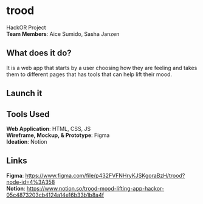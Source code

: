 # trood
HackOR Project <br />
**Team Members**: Aice Sumido, Sasha Janzen

## What does it do?
It is a web app that starts by a user choosing how they are feeling and takes them to different pages that has tools that can help lift their mood.

## Launch it



## Tools Used
**Web Application**: HTML, CSS, JS <br />
**Wireframe, Mockup, & Prototype**: Figma <br />
**Ideation**: Notion <br />


## Links
**Figma**:  https://www.figma.com/file/p432FVFNHryKJSKgoraBzH/trood?node-id=4%3A358  <br />
**Notion**:  https://www.notion.so/trood-mood-lifting-app-hackor-05c4873203cb4124a14e16b33b1b8a4f <br />
